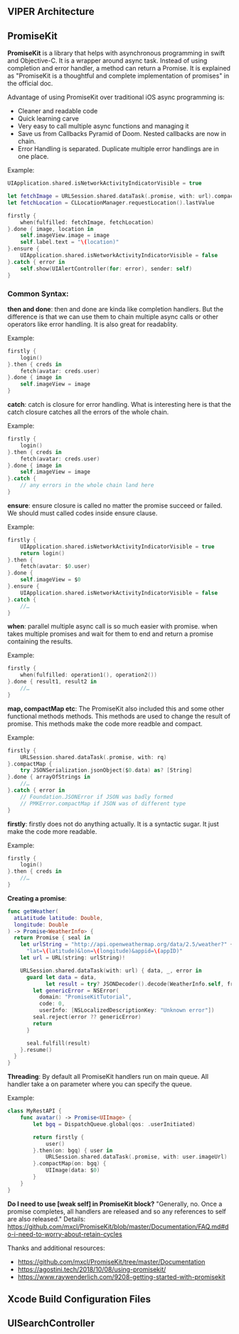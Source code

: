 ## VIPER Architecture

## PromiseKit

**PromiseKit** is a library that helps with asynchronous programming in swift and Objective-C. It is a wrapper around async task. Instead of using completion and error handler, a method can return a Promise.
It is explained as "PromiseKit is a thoughtful and complete implementation of promises" in the official doc.

Advantage of using PromiseKit over traditional iOS async programming is:
* Cleaner and readable code
* Quick learning carve 
* Very easy to call multiple async functions and managing it
* Save us from Callbacks Pyramid of Doom. Nested callbacks are now in chain.
* Error Handling is separated. Duplicate multiple error handlings are in one place.

Example: 

```swift
UIApplication.shared.isNetworkActivityIndicatorVisible = true

let fetchImage = URLSession.shared.dataTask(.promise, with: url).compactMap{ UIImage(data: $0.data) }
let fetchLocation = CLLocationManager.requestLocation().lastValue

firstly {
    when(fulfilled: fetchImage, fetchLocation)
}.done { image, location in
    self.imageView.image = image
    self.label.text = "\(location)"
}.ensure {
    UIApplication.shared.isNetworkActivityIndicatorVisible = false
}.catch { error in
    self.show(UIAlertController(for: error), sender: self)
}
```

### Common Syntax: 

**then and done**: then and done are kinda like completion handlers. But the difference is that we can use them to chain multiple async calls or other operators like error handling. It is also great for readablity. 

Example:
```swift
firstly {
    login()
}.then { creds in
    fetch(avatar: creds.user)
}.done { image in
    self.imageView = image
}
```

**catch**: catch is closure for error handling. What is interesting here is that the catch closure catches all the errors of the whole chain. 

Example:
```swift
firstly {
    login()
}.then { creds in
    fetch(avatar: creds.user)
}.done { image in
    self.imageView = image
}.catch {
    // any errors in the whole chain land here
}
```

**ensure**: ensure closure is called no matter the promise succeed or failed. We should must called codes inside ensure clause.

Example: 
```swift
firstly {
    UIApplication.shared.isNetworkActivityIndicatorVisible = true
    return login()
}.then {
    fetch(avatar: $0.user)
}.done {
    self.imageView = $0
}.ensure {
    UIApplication.shared.isNetworkActivityIndicatorVisible = false
}.catch {
    //…
}
```

**when**: parallel multiple async call is so much easier with promise. when takes multiple promises and wait for them to end and return a promise containing the results.

Example:
```swift
firstly {
    when(fulfilled: operation1(), operation2())
}.done { result1, result2 in
    //…
}
```

**map, compactMap etc**: The PromiseKit also included this and some other functional methods methods. This methods are used to change the result of promise. This methods make the code more readble and compact. 

Example:
```swift
firstly {
    URLSession.shared.dataTask(.promise, with: rq)
}.compactMap {
    try JSONSerialization.jsonObject($0.data) as? [String]
}.done { arrayOfStrings in
    //…
}.catch { error in
    // Foundation.JSONError if JSON was badly formed
    // PMKError.compactMap if JSON was of different type
}
```

**firstly**: firstly does not do anything actually. It is a syntactic sugar. It just make the code more readable.

Example:
```swift
firstly {
    login()
}.then { creds in
    //…
}
```

**Creating a promise**:
```swift
func getWeather(
  atLatitude latitude: Double, 
  longitude: Double
) -> Promise<WeatherInfo> {
  return Promise { seal in
    let urlString = "http://api.openweathermap.org/data/2.5/weather?" +
      "lat=\(latitude)&lon=\(longitude)&appid=\(appID)"
    let url = URL(string: urlString)!

    URLSession.shared.dataTask(with: url) { data, _, error in
      guard let data = data,
            let result = try? JSONDecoder().decode(WeatherInfo.self, from: data) else {
        let genericError = NSError(
          domain: "PromiseKitTutorial",
          code: 0,
          userInfo: [NSLocalizedDescriptionKey: "Unknown error"])
        seal.reject(error ?? genericError)
        return
      }

      seal.fulfill(result)
    }.resume()
  }
}
```

**Threading**: By default all PromiseKit handlers run on main queue. All handler take a on parameter where you can specify the queue.

Example:
```swift
class MyRestAPI {
    func avatar() -> Promise<UIImage> {
        let bgq = DispatchQueue.global(qos: .userInitiated)

        return firstly {
            user()
        }.then(on: bgq) { user in
            URLSession.shared.dataTask(.promise, with: user.imageUrl)
        }.compactMap(on: bgq) {
            UIImage(data: $0)
        }
    }
}
```

**Do I need to use [weak self] in PromiseKit block?**
"Generally, no. Once a promise completes, all handlers are released and so any references to self are also released." Details: https://github.com/mxcl/PromiseKit/blob/master/Documentation/FAQ.md#do-i-need-to-worry-about-retain-cycles


Thanks and additional resources:
* https://github.com/mxcl/PromiseKit/tree/master/Documentation
* https://agostini.tech/2018/10/08/using-promisekit/
* https://www.raywenderlich.com/9208-getting-started-with-promisekit

## Xcode Build Configuration Files

## UISearchController

